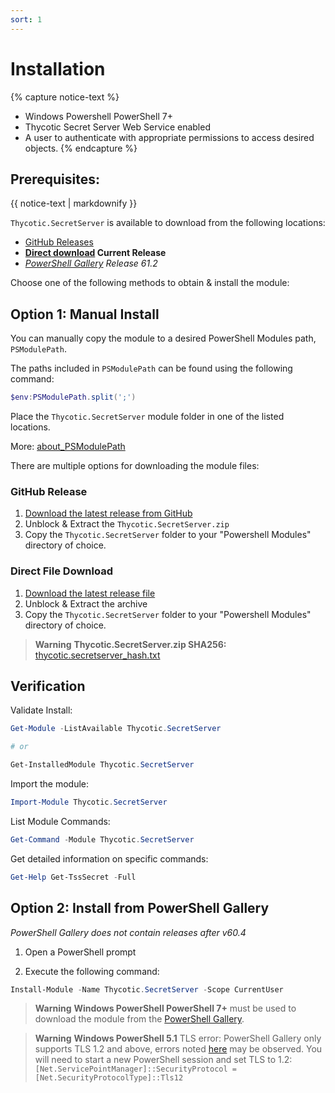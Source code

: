 ```yaml
---
sort: 1
---
```


# Installation

{% capture notice-text %}
- Windows Powershell PowerShell 7+
- Thycotic Secret Server Web Service enabled
- A user to authenticate with appropriate permissions to access desired objects.
{% endcapture %}

<div class="notice--info">
  <h2>Prerequisites:</h2>
  {{ notice-text | markdownify }}
</div>

`Thycotic.SecretServer` is available to download from the following locations:

- [GitHub Releases](https://github.com/thycotic-ps/thycotic.secretserver/releases/latest)
- **[Direct download](https://downloads.marketplace.delinea.com/integrations/Downloads/PowershellModule/0.61.2/Thycotic.SecretServer.zip) Current Release**
- *[PowerShell Gallery](https://www.powershellgallery.com/packages/Thycotic.SecretServer/) Release 61.2*

Choose one of the following methods to obtain & install the module:

## Option 1: Manual Install

You can manually copy the module to a desired PowerShell Modules path, `PSModulePath`.

The paths included in `PSModulePath` can be found using the following command:

```powershell
$env:PSModulePath.split(';')
```

Place the `Thycotic.SecretServer` module folder in one of the listed locations.

More: [about_PSModulePath](https://docs.microsoft.com/en-us/powershell/module/microsoft.powershell.core/about/about_psmodulepath)

There are multiple options for downloading the module files:


### GitHub Release

1. [Download the latest release from GitHub](https://github.com/thycotic-ps/thycotic.secretserver/releases/latest)
2. Unblock & Extract the `Thycotic.SecretServer.zip`
3. Copy the `Thycotic.SecretServer` folder to your "Powershell Modules" directory of choice.

### Direct File Download

1. [Download the latest release file](https://downloads.marketplace.delinea.com/integrations/Downloads/PowershellModule/0.61.2/Thycotic.SecretServer.zip)
2. Unblock & Extract the archive
3. Copy the `Thycotic.SecretServer` folder to your "Powershell Modules" directory of choice.

> **Warning** **Thycotic.SecretServer.zip SHA256:** [thycotic.secretserver_hash.txt](https://thyproservices.z20.web.core.windows.net/Thycotic.SecretServer_hash.txt)

## Verification

Validate Install:

```powershell
Get-Module -ListAvailable Thycotic.SecretServer

# or

Get-InstalledModule Thycotic.SecretServer
```

Import the module:

```powershell
Import-Module Thycotic.SecretServer
```

List Module Commands:

```powershell
Get-Command -Module Thycotic.SecretServer
```

Get detailed information on specific commands:

```powershell
Get-Help Get-TssSecret -Full
```
## Option 2: Install from PowerShell Gallery

*PowerShell Gallery does not contain releases after v60.4*

1. Open a PowerShell prompt

2. Execute the following command:

```powershell
Install-Module -Name Thycotic.SecretServer -Scope CurrentUser
```

> **Warning** **Windows PowerShell PowerShell 7+** must be used to download the module from the [PowerShell Gallery](https://www.powershellgallery.com/packages/Thycotic.SecretServer/).

> **Warning** **Windows PowerShell 5.1** TLS error: PowerShell Gallery only supports TLS 1.2 and above, errors noted [here](https://devblogs.microsoft.com/powershell/powershell-gallery-tls-support/#errors-i-might-see) may be observed. You will need to start a new PowerShell session and set TLS to 1.2: `[Net.ServicePointManager]::SecurityProtocol = [Net.SecurityProtocolType]::Tls12`

